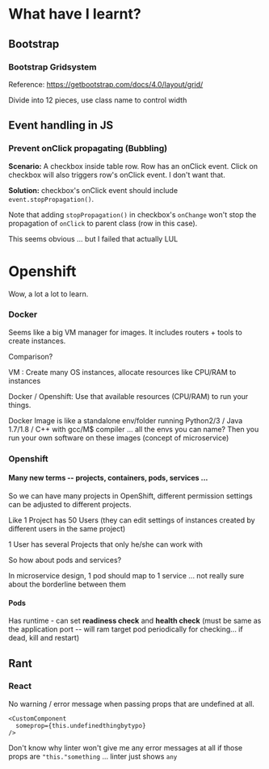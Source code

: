 # What have I learnt?
## Bootstrap

### Bootstrap Gridsystem

Reference: https://getbootstrap.com/docs/4.0/layout/grid/

Divide into 12 pieces, use class name to control width

## Event handling in JS

### Prevent onClick propagating (Bubbling)

**Scenario:** A checkbox inside table row. Row has an onClick event. Click on checkbox will also triggers row's onClick event. I don't want that.

**Solution:** checkbox's onClick event should include `event.stopPropagation()`.

Note that adding `stopPropagation()` in checkbox's `onChange` won't stop the propagation of `onClick` to parent class (row in this case).

This seems obvious ... but I failed that actually LUL

# Openshift

Wow, a lot a lot to learn.

### Docker

Seems like a big VM manager for images. It includes routers + tools to create instances.

Comparison?

VM : Create many OS instances, allocate resources like CPU/RAM to instances

Docker / Openshift: Use that available resources (CPU/RAM) to run your things.

Docker Image is like a standalone env/folder running Python2/3 / Java 1.7/1.8 / C++ with gcc/M$ compiler ... all the envs you can name? Then you run your own software on these images (concept of microservice)

### Openshift

#### Many new terms -- projects, containers, pods, services ...

So we can have many projects in OpenShift, different permission settings can be adjusted to different projects.

Like 1 Project has 50 Users (they can edit settings of instances created by different users in the same project)

1 User has several Projects that only he/she can work with

So how about pods and services?

In microservice design, 1 pod should map to 1 service ... not really sure about the borderline between them

#### Pods

Has runtime - can set **readiness check** and **health check** (must be same as the application port -- will ram target pod periodically for checking... if dead, kill and restart)

## Rant
### React
No warning / error message when passing props that are undefined at all.
```
<CustomComponent
  someprop={this.undefinedthingbytypo}
/>
```
Don't know why linter won't give me any error messages at all if those props are `"this."something` ... linter just shows `any`
